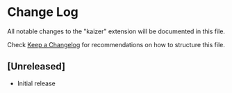 # Change Log

All notable changes to the "kaizer" extension will be documented in this file.

Check [Keep a Changelog](http://keepachangelog.com/) for recommendations on how to structure this file.

## [Unreleased]

- Initial release